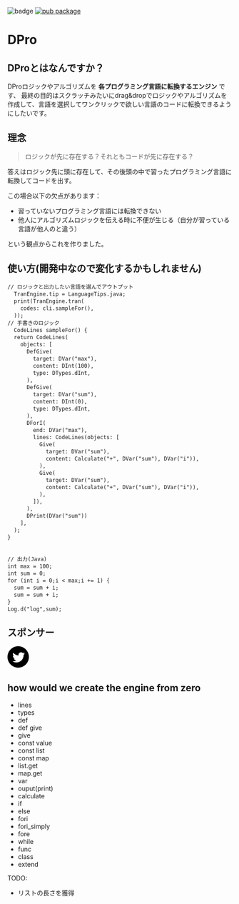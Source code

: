 ![badge](https://github.com/normidar/dpro/actions/workflows/dart.yml/badge.svg?branch=main)       [![pub package](https://img.shields.io/pub/v/dpro.svg)](https://pub.dev/packages/dpro)


# DPro

## DProとはなんですか？

DProロジックやアルゴリズムを **各プログラミング言語に転換するエンジン** です、
最終の目的はスクラッチみたいにdrag&dropでロジックやアルゴリズムを作成して、言語を選択してワンクリックで欲しい言語のコードに転換できるようにしたいです。

## 理念

> ロジックが先に存在する？それともコードが先に存在する？

答えはロジック先に頭に存在して、その後頭の中で習ったプログラミング言語に転換してコードを出す。

この場合以下の欠点があります：
- 習っていないプログラミング言語には転換できない
- 他人にアルゴリズムロジックを伝える時に不便が生じる（自分が習っている言語が他人のと違う）

という観点からこれを作りました。

## 使い方(開発中なので変化するかもしれません)

```
// ロジックと出力したい言語を選んでアウトプット
  TranEngine.tip = LanguageTips.java;
  print(TranEngine.tran(
    codes: cli.sampleFor(),
  ));
// 手書きのロジック
  CodeLines sampleFor() {
  return CodeLines(
    objects: [
      DefGive(
        target: DVar("max"),
        content: DInt(100),
        type: DTypes.dInt,
      ),
      DefGive(
        target: DVar("sum"),
        content: DInt(0),
        type: DTypes.dInt,
      ),
      DForI(
        end: DVar("max"),
        lines: CodeLines(objects: [
          Give(
            target: DVar("sum"),
            content: Calculate("+", DVar("sum"), DVar("i")),
          ),
          Give(
            target: DVar("sum"),
            content: Calculate("+", DVar("sum"), DVar("i")),
          ),
        ]),
      ),
      DPrint(DVar("sum"))
    ],
  );
}


// 出力(Java)
int max = 100;
int sum = 0;
for (int i = 0;i < max;i += 1) {
  sum = sum + i;
  sum = sum + i;
}
Log.d("log",sum);
```

## スポンサー

[![twitter](https://raw.githubusercontent.com/normidar/svgs/main/twitter.svg)](https://twitter.com/itpharmacy1212?ref_src=twsrc%5Etfw)

## how would we create the engine from zero

- lines
- types
- def
- def give
- give
- const value
 - const list
 - const map
- list.get
- map.get
- var
- ouput(print)
- calculate
- if
- else
- fori
- fori_simply
- fore
- while
- func
- class
- extend


TODO:
- リストの長さを獲得
